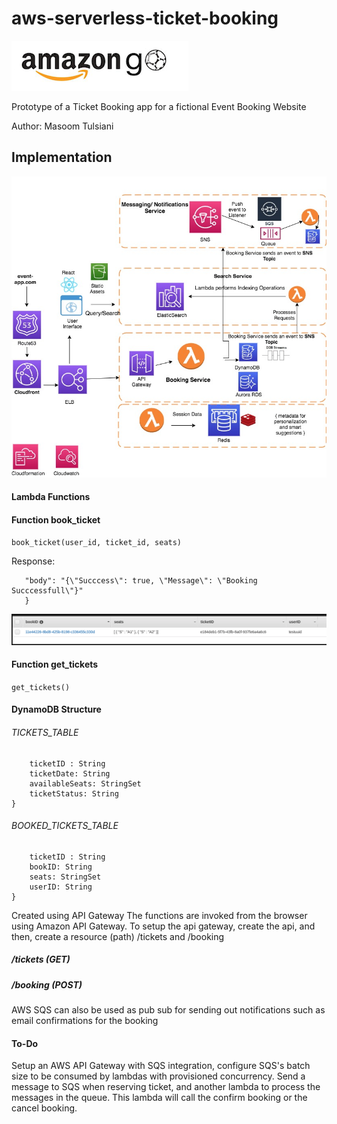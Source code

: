 # aws-serverless-ticket-booking


![Amazon Go](gosmall.png)

Prototype of a Ticket Booking app for a fictional Event Booking Website 

Author: Masoom Tulsiani

## Implementation

![Booking Infrastructure Architecture](ticket-lambda.jpg)


#### Lambda Functions


#### Function book_ticket
```book_ticket(user_id, ticket_id, seats)```


Response: 
```{
   "body": "{\"Succcess\": true, \"Message\": \"Booking Succcessfull\"}"
   }
```

![Amazon Go](save-book-info.png)

#### Function get_tickets

```get_tickets()```



#### DynamoDB Structure
###### TICKETS_TABLE

```dynamodb
    ticketID : String
    ticketDate: String
    availableSeats: StringSet
    ticketStatus: String
}
```

###### BOOKED_TICKETS_TABLE

```dynamodb
    ticketID : String
    bookID: String
    seats: StringSet
    userID: String
}
```


Created using API Gateway
The functions are invoked from the browser using Amazon API Gateway.
To setup the api gateway, create the api, and then, create a resource (path) /tickets and /booking
##### /tickets (GET)
##### /booking (POST)

AWS SQS can also be used as pub sub for sending out notifications such as email confirmations for the booking




#### To-Do
Setup an AWS API Gateway with SQS integration, configure SQS's batch size to be consumed by lambdas with provisioned concurrency.
Send a message to SQS when reserving ticket, and another lambda to process the messages in the queue. This lambda will call the confirm booking or the cancel booking.
